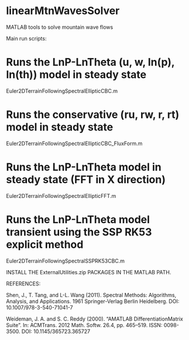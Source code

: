 # linearMtnWavesSolver
MATLAB tools to solve mountain wave flows

Main run scripts:

# Runs the LnP-LnTheta (u, w, ln(p), ln(th)) model in steady state
Euler2DTerrainFollowingSpectralEllipticCBC.m

# Runs the conservative (ru, rw, r, rt) model in steady state
Euler2DTerrainFollowingSpectralEllipticCBC_FluxForm.m

# Runs the LnP-LnTheta model in steady state (FFT in X direction)
Euler2DTerrainFollowingSpectralEllipticFFT.m

# Runs the LnP-LnTheta model transient using the SSP RK53 explicit method
Euler2DTerrainFollowingSpectralSSPRK53CBC.m

INSTALL THE ExternalUtilities.zip PACKAGES IN THE MATLAB PATH. 

REFERENCES:

Shen, J., T. Tang, and L-L. Wang (2011). Spectral Methods: Algorithms, Analysis, and Applications. 1961 Springer-Verlag Berlin Heidelberg. DOI: 10.1007/978-3-540-71041-7

Weideman, J. A. and S. C. Reddy (2000). “AMATLAB DifferentiationMatrix Suite”. In: ACMTrans. 2012 Math. Softw. 26.4, pp. 465–519. ISSN: 0098-3500. DOI: 10.1145/365723.365727




